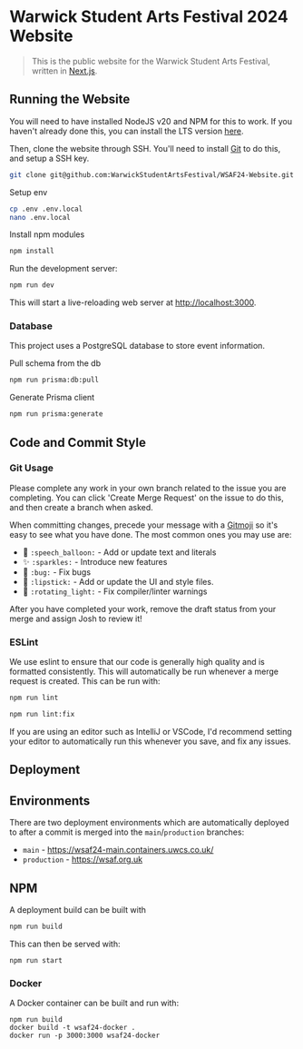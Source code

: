 # Warwick Student Arts Festival 2024 Website
> This is the public website for the Warwick Student Arts Festival, written in [Next.js](https://nextjs.org/).

## Running the Website
You will need to have installed NodeJS v20 and NPM for this to work. If you haven't already done this, you can install the LTS version [here](https://nodejs.org/en/download).

Then, clone the website through SSH. You'll need to install [Git](https://git-scm.com/downloads) to do this, and setup a SSH key.
```bash
git clone git@github.com:WarwickStudentArtsFestival/WSAF24-Website.git
```

Setup env
```bash
cp .env .env.local
nano .env.local
```

Install npm modules
```bash
npm install
```

Run the development server:
```bash
npm run dev
```

This will start a live-reloading web server at [http://localhost:3000](http://localhost:3000).

### Database
This project uses a PostgreSQL database to store event information.

Pull schema from the db
```bash
npm run prisma:db:pull
```

Generate Prisma client
```bash
npm run prisma:generate
```

## Code and Commit Style
### Git Usage
Please complete any work in your own branch related to the issue you are completing. You can click 'Create Merge Request' on the issue to do this, and then create a branch when asked.

When committing changes, precede your message with a [Gitmoji](https://gitmoji.dev/) so it's easy to see what you have done. The most common ones you may use are:
* 💬 `:speech_balloon:` - Add or update text and literals
* ✨ `:sparkles:` - Introduce new features
* 🐛 `:bug:` - Fix bugs
* 💄 `:lipstick:` - Add or update the UI and style files.
* 🚨 `:rotating_light:` - Fix compiler/linter warnings

After you have completed your work, remove the draft status from your merge and assign Josh to review it!

### ESLint
We use eslint to ensure that our code is generally high quality and is formatted consistently. This will automatically be run whenever a merge request is created. This can be run with:
```bash
npm run lint
```

```bash
npm run lint:fix
```

If you are using an editor such as IntelliJ or VSCode, I'd recommend setting your editor to automatically run this whenever you save, and fix any issues.

## Deployment
## Environments
There are two deployment environments which are automatically deployed to after a commit is merged into the `main`/`production` branches:
* `main` - https://wsaf24-main.containers.uwcs.co.uk/
* `production` - https://wsaf.org.uk

## NPM
A deployment build can be built with

```bash
npm run build
```

This can then be served with:

```
npm run start
```

### Docker
A Docker container can be built and run with:
```
npm run build
docker build -t wsaf24-docker .
docker run -p 3000:3000 wsaf24-docker
```